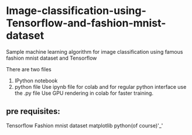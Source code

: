 # Image-classification-using-Tensorflow-and-fashion-mnist-dataset
Sample machine learning algorithm for image classification using famous fashion mnist dataset and Tensorflow

There are two files
  1. IPython notebook
  2. python file
Use ipynb file for colab and for regular python interface use the .py file
Use GPU rendering in colab for faster training.

pre requisites:
--------------
Tensorflow
Fashion mnist dataset
matplotlib
python(of course)'_'
